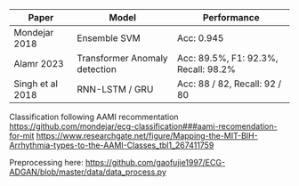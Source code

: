 
| Paper | Model | Performance |
| -------- | -------- | -------- |
| Mondejar 2018 | Ensemble SVM | Acc: 0.945 |
| Alamr 2023 | Transformer Anomaly detection | Acc: 89.5%, F1: 92.3%, Recall: 98.2% |
|Singh et al 2018 | RNN-LSTM / GRU | Acc: 88 / 82, Recall: 92 / 80 |


Classification following AAMI recommentation
https://github.com/mondejar/ecg-classification###aami-recomendation-for-mit
https://www.researchgate.net/figure/Mapping-the-MIT-BIH-Arrhythmia-types-to-the-AAMI-Classes_tbl1_267411759

Preprocessing here:
https://github.com/gaofujie1997/ECG-ADGAN/blob/master/data/data_process.py